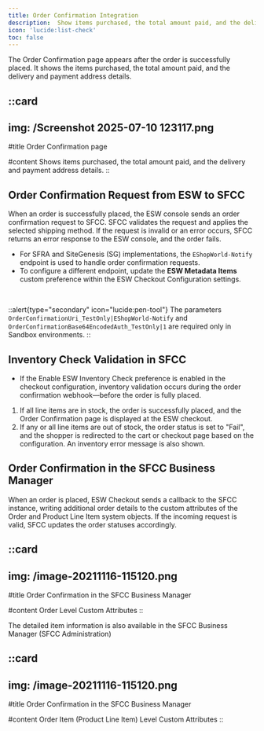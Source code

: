```yaml
---
title: Order Confirmation Integration
description:  Show items purchased, the total amount paid, and the delivery and payment address details.
icon: 'lucide:list-check'
toc: false
---
```


The Order Confirmation page appears after the order is successfully placed. It shows the items purchased, the total amount paid, and the delivery and payment address details.

::card
---
img: /Screenshot 2025-07-10 123117.png
---
#title
Order Confirmation page

#content
Shows items purchased, the total amount paid, and the delivery and payment address details.
::

## Order Confirmation Request from ESW to SFCC

When an order is successfully placed, the ESW console sends an order confirmation request to SFCC. SFCC validates the request and applies the selected shipping method. If the request is invalid or an error occurs, SFCC returns an error response to the ESW console, and the order fails.

- For SFRA and SiteGenesis (SG) implementations, the `EShopWorld-Notify` endpoint is used to handle order confirmation requests.
- To configure a different endpoint, update the **ESW Metadata Items** custom preference within the ESW Checkout Configuration settings.

<br>

::alert{type="secondary" icon="lucide:pen-tool"}
  The parameters `OrderConfirmationUri_TestOnly|EShopWorld-Notify` and `OrderConfirmationBase64EncodedAuth_TestOnly|1` are required only in Sandbox environments.
::

## Inventory Check Validation in SFCC

- If the Enable ESW Inventory Check preference is enabled in the checkout configuration, inventory validation occurs during the order confirmation webhook—before the order is fully placed.
 1. If all line items are in stock, the order is successfully placed, and the Order Confirmation page is displayed at the ESW checkout.
 2. If any or all line items are out of stock, the order status is set to "Fail", and the shopper is redirected to the cart or checkout page based on the configuration. An inventory error message is also shown.

 ## Order Confirmation in the SFCC Business Manager

 When an order is placed, ESW Checkout sends a callback to the SFCC instance, writing additional order details to the custom attributes of the Order and Product Line Item system objects. If the incoming request is valid, SFCC updates the order statuses accordingly.

::card
---
img: /image-20211116-115120.png
---
#title
Order Confirmation in the SFCC Business Manager 

#content
Order Level Custom Attributes
::

The detailed item information is also available in the SFCC Business Manager (SFCC Administration)

::card
---
img: /image-20211116-115120.png
---
#title
Order Confirmation in the SFCC Business Manager 

#content
Order Item (Product Line Item) Level Custom Attributes
::
